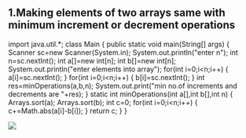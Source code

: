 
  ## 1.Making elements of two arrays same with minimum increment or decrement operations
  
import java.util.*;
class Main {
    public static void main(String[] args) {
        Scanner sc=new Scanner(System.in);
        System.out.println("enter n");
        int n=sc.nextInt();
        int a[]=new int[n];
        int b[]=new int[n];
        System.out.println("enter elements into array");
        for(int i=0;i<n;i++)
        {
            a[i]=sc.nextInt();
        }
        for(int i=0;i<n;i++)
        {
            b[i]=sc.nextInt();
        }
        int res=minOperations(a,b,n);
             System.out.print("min no.of increments and decrements are "+res);
    }
    static int minOperations(int a[],int b[],int n)
    {
        Arrays.sort(a);
        Arrays.sort(b);
        int c=0;
        for(int i=0;i<n;i++)
        {
            c+=Math.abs(a[i]-b[i]);
        }
        return c;
    }
}

![](./1.png)
